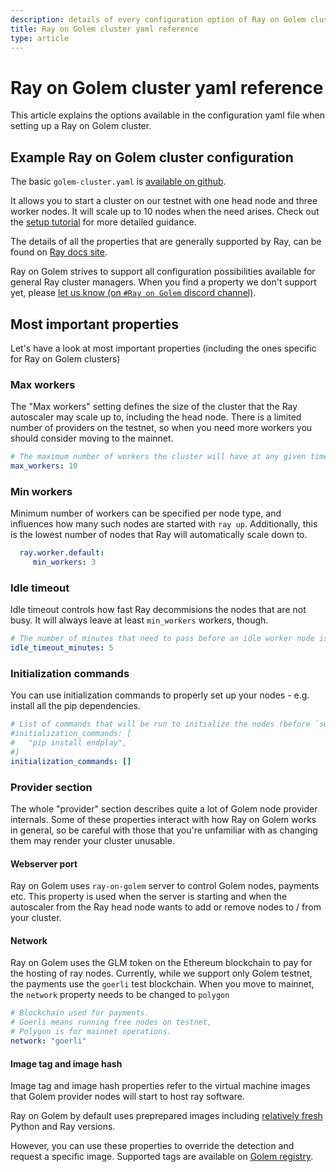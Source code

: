 ```yaml
---
description: details of every configuration option of Ray on Golem cluster yaml
title: Ray on Golem cluster yaml reference 
type: article 
---
```


# Ray on Golem cluster yaml reference

This article explains the options available in the configuration yaml file when setting up a Ray on Golem cluster.

## Example Ray on Golem cluster configuration

The basic `golem-cluster.yaml` is [available on github](https://github.com/golemfactory/golem-ray/blob/main/golem-cluster.yaml).

It allows you to start a cluster on our testnet with one head node and three worker nodes. It will scale up to 10 nodes when the need arises. Check out the [setup tutorial](/docs/creators/ray/setup-tutorial) for more detailed guidance.

The details of all the properties that are generally supported by Ray, can be found on [Ray docs site](https://docs.ray.io/en/latest/cluster/vms/references/ray-cluster-configuration.html).

Ray on Golem strives to support all configuration possibilities available for general Ray cluster managers. 
When you find a property we don't support yet, please [let us know (on `#Ray on Golem` discord channel)](https://chat.golem.network/).

## Most important properties

Let's have a look at most important properties (including the ones specific for Ray on Golem clusters)

### Max workers

The "Max workers" setting defines the size of the cluster that the Ray autoscaler may scale up to, including the head node.
There is a limited number of providers on the testnet, so when you need more workers you should consider moving to the mainnet.


```yaml
# The maximum number of workers the cluster will have at any given time
max_workers: 10
```

### Min workers

Minimum number of workers can be specified per node type, and influences how many such nodes are started with `ray up`.
Additionally, this is the lowest number of nodes that Ray will automatically scale down to.

```yaml
  ray.worker.default:
     min_workers: 3
```


### Idle timeout 

Idle timeout controls how fast Ray decommisions the nodes that are not busy. It will always leave at least `min_workers` workers, though.

```yaml
# The number of minutes that need to pass before an idle worker node is removed by the Autoscaler
idle_timeout_minutes: 5
```

### Initialization commands

You can use initialization commands to properly set up your nodes - e.g. install all the pip dependencies.

```yaml
# List of commands that will be run to initialize the nodes (before `setup_commands`)
#initialization_commands: [
#   "pip install endplay", 
#]
initialization_commands: []
```

### Provider section

The whole "provider" section describes quite a lot of Golem node provider internals. 
Some of these properties interact with how Ray on Golem works in general, so be careful with those that you're unfamiliar with as changing them may render your cluster unusable.

#### Webserver port

Ray on Golem uses `ray-on-golem` server to control Golem nodes, payments etc. This property is used when the server is starting and when the autoscaler from the Ray head node wants to add or remove nodes to / from your cluster.

#### Network

Ray on Golem uses the GLM token on the Ethereum blockchain to pay for the hosting of ray nodes.
Currently, while we support only Golem testnet, the payments use the `goerli` test blockchain.
When you move to mainnet, the `network` property needs to be changed to `polygon`

```yaml
# Blockchain used for payments. 
# Goerli means running free nodes on testnet, 
# Polygon is for mainnet operations.
network: "goerli"
```

#### Image tag and image hash

Image tag and image hash properties refer to the virtual machine images that Golem provider nodes will start to host ray software.

Ray on Golem by default uses preprepared images including [relatively fresh](/docs/creators/ray/supported-versions-and-other-limitations#python-and-ray-image-base) Python and Ray versions.

However, you can use these properties to override the detection and request a specific image. Supported tags are available on [Golem registry](https://registry.golem.network/explore/golem/ray-on-golem).
